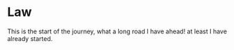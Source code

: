 # Law
This is the start of the journey, what a long road I have ahead! at least I have already started. 
